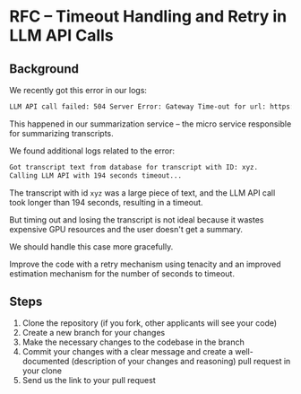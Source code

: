 # RFC – Timeout Handling and Retry in LLM API Calls

## Background
We recently got this error in our logs:

```bash
LLM API call failed: 504 Server Error: Gateway Time-out for url: https://api.xyz.com/chat/completions
```

This happened in our summarization service – the micro service responsible for summarizing transcripts.

We found additional logs related to the error:

```bash
Got transcript text from database for transcript with ID: xyz.
Calling LLM API with 194 seconds timeout...
```

The transcript with id `xyz`  was a large piece of text, and the LLM API call took longer than 194 seconds, resulting in a timeout.

But timing out and losing the transcript is not ideal because it wastes expensive GPU resources and the user doesn't get a summary. 

We should handle this case more gracefully.

Improve the code with a retry mechanism using tenacity and an improved estimation mechanism for the number of seconds to timeout.

## Steps
1. Clone the repository (if you fork, other applicants will see your code)
2. Create a new branch for your changes
3. Make the necessary changes to the codebase in the branch
4. Commit your changes with a clear message and create a well-documented (description of your changes and reasoning) pull request in your clone
5. Send us the link to your pull request
